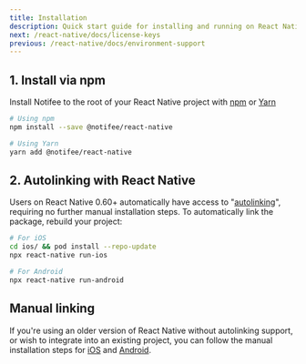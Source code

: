 ```yaml
---
title: Installation
description: Quick start guide for installing and running on React Native.
next: /react-native/docs/license-keys
previous: /react-native/docs/environment-support
---
```


## 1. Install via npm

Install Notifee to the root of your React Native project with [npm](https://www.npmjs.com/) or
[Yarn](https://yarnpkg.com/lang/en/)

```bash
# Using npm
npm install --save @notifee/react-native

# Using Yarn
yarn add @notifee/react-native
```

## 2. Autolinking with React Native

Users on React Native 0.60+ automatically have access to "[autolinking](https://github.com/react-native-community/cli/blob/master/docs/autolinking.md)",
requiring no further manual installation steps. To automatically link the package, rebuild your project:

```bash
# For iOS
cd ios/ && pod install --repo-update
npx react-native run-ios

# For Android
npx react-native run-android
```

## Manual linking

If you're using an older version of React Native without autolinking support, or wish to integrate
into an existing project, you can follow the manual installation steps for [iOS](/react-native/docs/installation/ios)
and [Android](/react-native/docs/installation/android).
